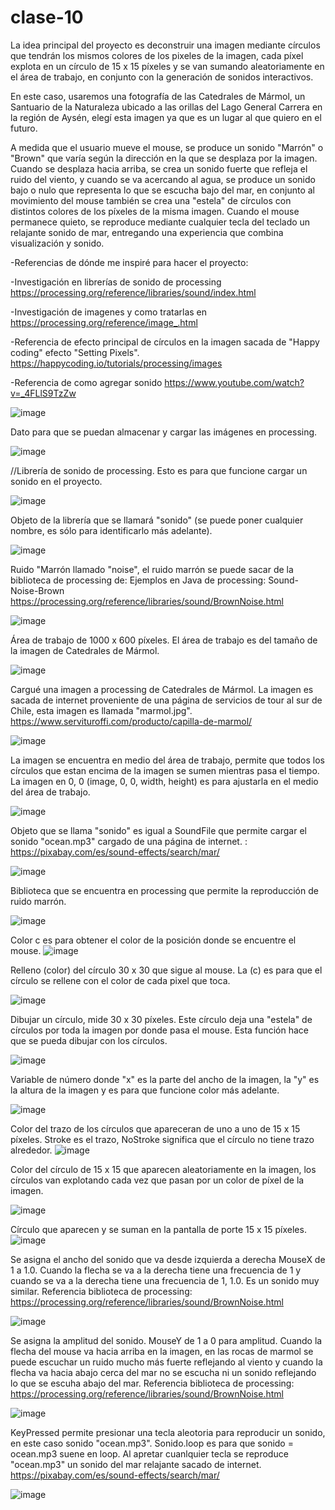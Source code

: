 # clase-10
La idea principal del proyecto es deconstruir una imagen mediante círculos que tendrán los mismos colores de los pixeles de la imagen, cada píxel explota en un círculo de 15 x 15 píxeles y se van sumando aleatoriamente en el área de trabajo, en conjunto con la generación de sonidos interactivos.

 En este caso, usaremos una fotografía de las Catedrales de Mármol, un Santuario de la Naturaleza ubicado a las orillas del Lago General Carrera en la región de Aysén, elegí esta imagen ya que es un lugar al que quiero en el futuro. 
 
 A medida que el usuario mueve el mouse, se produce un sonido "Marrón" o "Brown" que varía según la dirección en la que se desplaza por la imagen. Cuando se desplaza hacia arriba, se crea un sonido fuerte que refleja el ruido del viento, y cuando se va acercando al agua, se produce un sonido bajo o nulo que representa lo que se escucha bajo del mar, en conjunto al movimiento del mouse también se crea una "estela" de círculos con distintos colores de los píxeles de la misma imagen. Cuando el mouse permanece quieto, se reproduce mediante cualquier tecla del teclado un relajante sonido de mar, entregando una experiencia que combina visualización y sonido. 
 

-Referencias de dónde me inspiré para hacer el proyecto: 

-Investigación en librerías de sonido de processing https://processing.org/reference/libraries/sound/index.html 

-Investigación de imagenes y como tratarlas en https://processing.org/reference/image_.html 

-Referencia de efecto principal de círculos en la imagen sacada de "Happy coding" efecto "Setting Pixels". https://happycoding.io/tutorials/processing/images 

-Referencia de como agregar sonido https://www.youtube.com/watch?v=_4FLlS9TzZw 

![image](https://github.com/ValeeBravo/dis9034-2024-1/assets/163045037/d0b8dadb-6476-4887-9425-73220c113f40)


Dato para que se puedan almacenar y cargar las imágenes en processing.

![image](https://github.com/ValeeBravo/dis9034-2024-1/assets/163045037/fcdd3285-9037-46bf-bc20-88b851125e9f)

 //Librería de sonido de processing. Esto es para que funcione cargar un sonido en el proyecto. 

![image](https://github.com/ValeeBravo/dis9034-2024-1/assets/163045037/7f3b47f8-711c-4115-a129-a39ef4a435dd)

Objeto de la librería que se llamará "sonido" (se puede poner cualquier nombre, es sólo para identificarlo más adelante). 
 
![image](https://github.com/ValeeBravo/dis9034-2024-1/assets/163045037/187dcf90-59f4-4941-a3cc-1389a36eac4f)


Ruido "Marrón llamado "noise", el ruido marrón se puede sacar de la biblioteca de processing de: Ejemplos en Java de processing: Sound- Noise-Brown
https://processing.org/reference/libraries/sound/BrownNoise.html 

![image](https://github.com/ValeeBravo/dis9034-2024-1/assets/163045037/7e51e664-2b1e-4c47-a9bc-030b525c4c86)

Área de trabajo de 1000 x 600 píxeles. El área de trabajo es del tamaño de la imagen de Catedrales de Mármol. 

![image](https://github.com/ValeeBravo/dis9034-2024-1/assets/163045037/cbff6b76-017f-4d3e-b3b3-56dbfb03d5ee)

Cargué una imagen a processing de Catedrales de Mármol. La imagen es sacada de internet proveniente de una página de servicios de tour al sur de Chile, esta imagen es llamada "marmol.jpg". https://www.servituroffi.com/producto/capilla-de-marmol/ 

![image](https://github.com/ValeeBravo/dis9034-2024-1/assets/163045037/4bb0e751-e05c-40ff-b2d2-9be5fff344b7)


La imagen se encuentra en medio del área de trabajo, permite que todos los círculos que estan encima de la imagen se sumen mientras pasa el tiempo. La imagen en 0, 0 (image, 0, 0, width, height) es para ajustarla en el medio del área de trabajo. 

![image](https://github.com/ValeeBravo/dis9034-2024-1/assets/163045037/23282692-3314-465f-b012-810b7c719d66)

Objeto que se llama "sonido" es igual a SoundFile que permite cargar el sonido "ocean.mp3" cargado de una página de internet. : https://pixabay.com/es/sound-effects/search/mar/

![image](https://github.com/ValeeBravo/dis9034-2024-1/assets/163045037/058bc516-1f5b-4d48-8efc-0933404e1047)

Biblioteca que se encuentra en processing que permite la reproducción de ruido marrón. 

![image](https://github.com/ValeeBravo/dis9034-2024-1/assets/163045037/7320126f-d7f5-43c5-8d1b-d0c391f11710)

  Color c es para obtener el color de la posición donde se encuentre el mouse.
![image](https://github.com/ValeeBravo/dis9034-2024-1/assets/163045037/034e3725-f9f7-4247-a86a-51f0add8d3db)

Relleno (color) del círculo 30 x 30 que sigue al mouse. La (c) es para que el círculo se rellene con el color de cada pixel que toca.  

![image](https://github.com/ValeeBravo/dis9034-2024-1/assets/163045037/89c59ae7-76c2-4e5c-84e4-1e079a76e47c)

 Dibujar un círculo, mide 30 x 30 píxeles. Este círculo deja una "estela" de círculos por toda la imagen por donde pasa el mouse. Esta función hace que se pueda dibujar con los círculos. 

![image](https://github.com/ValeeBravo/dis9034-2024-1/assets/163045037/af5e6d5b-88e8-433a-ac81-9d2287756813)


Variable de número donde "x" es la parte del ancho de la imagen, la "y" es la altura de la imagen y es para que funcione color más adelante. 
  
![image](https://github.com/ValeeBravo/dis9034-2024-1/assets/163045037/f852795f-3266-4d9a-afb0-6c84bf6afb12)

Color del trazo de los círculos que apareceran de uno a uno de 15 x 15 píxeles. Stroke es el trazo, NoStroke significa que el círculo no tiene trazo alrededor. 
![image](https://github.com/ValeeBravo/dis9034-2024-1/assets/163045037/e774c920-cdf7-4074-b824-436959fd1e3d)

Color del círculo de 15 x 15 que aparecen aleatoriamente en la imagen, los círculos van explotando cada vez que pasan por un color de píxel de la imagen. 

![image](https://github.com/ValeeBravo/dis9034-2024-1/assets/163045037/c554c406-da89-47d7-8155-7593918f9d8b)


Círculo que aparecen y se suman en la pantalla de porte 15 x 15 píxeles.
![image](https://github.com/ValeeBravo/dis9034-2024-1/assets/163045037/ce185df7-7659-4016-8866-fa158238674a)

Se asigna el ancho del sonido que va desde izquierda a derecha MouseX de 1 a 1.0. 
Cuando la flecha se va a la derecha tiene una frecuencia de 1 y cuando se va a la derecha tiene una frecuencia de 1, 1.0. Es un sonido muy similar.  Referencia biblioteca de processing: https://processing.org/reference/libraries/sound/BrownNoise.html 

![image](https://github.com/ValeeBravo/dis9034-2024-1/assets/163045037/0da624e4-917f-4624-9adf-e82e62d0e080)

Se asigna la amplitud del sonido. MouseY de 1 a 0 para amplitud. Cuando la flecha del mouse va hacia arriba en la imagen, en las rocas de marmol se puede escuchar un ruido mucho más fuerte reflejando al viento y cuando la flecha va hacia abajo cerca del mar no se escucha ni un sonido reflejando lo que se escuha abajo del mar.  Referencia biblioteca de processing: https://processing.org/reference/libraries/sound/BrownNoise.html 

![image](https://github.com/ValeeBravo/dis9034-2024-1/assets/163045037/cacbec21-b807-45f4-923d-2c62c7794db9)

KeyPressed permite presionar una tecla aleotoria para reproducir un sonido, en este caso sonido "ocean.mp3". Sonido.loop es para que sonido = ocean.mp3 suene en loop. Al apretar cuanlquier tecla se reproduce "ocean.mp3" un sonido del mar relajante sacado de internet. https://pixabay.com/es/sound-effects/search/mar/


![image](https://github.com/ValeeBravo/dis9034-2024-1/assets/163045037/2256dca4-c89f-4f04-980b-74df4fa5f319)

